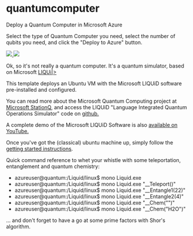 # quantumcomputer
Deploy a Quantum Computer in Microsoft Azure

Select the type of Quantum Computer you need, select the number of qubits you need, and click the "Deploy to Azure" button. 

<a href="https://portal.azure.com/#create/Microsoft.Template/uri/https%3A%2F%2Fraw.githubusercontent.com%2mkiernan%2FQuantumComputer%2Fmaster%2Fazuredeploy.json" target="_blank">
    <img src="http://azuredeploy.net/deploybutton.png"/>
</a>
<a href="http://armviz.io/#/?load=https%3A%2F%2Fraw.githubusercontent.com%2Fmkiernan%2FQuantumComputer%2Fmaster%2Fazuredeploy.json" target="_blank">
    <img src="http://armviz.io/visualizebutton.png"/>
</a>

Ok, so it's not really a quantum computer. It's a quantum simulator, based on Microsoft <a href=https://www.microsoft.com/en-us/research/project/language-integrated-quantum-operations-liqui/>LIQUi|></a>

This template deploys an Ubuntu VM with the Microsoft LIQUiD software pre-installed and configured.

You can read more about the Microsoft Quantum Computing project at <a href="https://stationq.microsoft.com/">Microsoft StationQ</a>, and access the LIQUiD "Language Integrated Quantum Operations Simulator" code on <a href="http://stationq.github.io/Liquid/">github.</a>

A complete demo of the Microsoft LIQUiD Software is also <a href="https://www.youtube.com/watch?v=9JEjqiq7pHE">available on YouTube.</a>

Once you've got the (classical) ubuntu machine up, simply follow the <a href="http://stationq.github.io/Liquid/getting-started/">getting started instructions</a>. 

Quick command reference to whet your whistle with some teleportation, entanglement and quantum chemistry:
<ul> 
<li>azureuser@quantum:/Liquid/linux$ mono Liquid.exe</li>
<li>azureuser@quantum:/Liquid/linux$ mono Liquid.exe "__Teleport()"</li>
<li>azureuser@quantum:/Liquid/linux$ mono Liquid.exe "__Entangle1(22)"</li>
<li>azureuser@quantum:/Liquid/linux$ mono Liquid.exe "__Entangle2(4)"</li>
<li>azureuser@quantum:/Liquid/linux$ mono Liquid.exe "__Chem("")"</li>
<li>azureuser@quantum:/Liquid/linux$ mono Liquid.exe "__Chem("H2O")"</li>
</ul>

... and don't forget to have a go at some prime factors with Shor's algorithm. 
